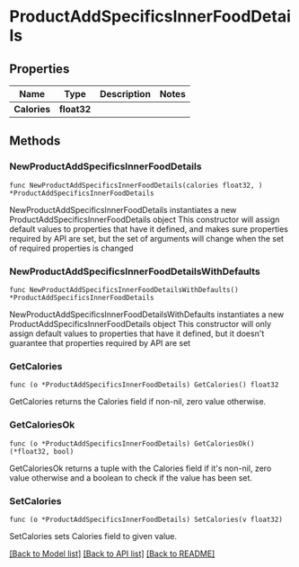 # ProductAddSpecificsInnerFoodDetails

## Properties

Name | Type | Description | Notes
------------ | ------------- | ------------- | -------------
**Calories** | **float32** |  | 

## Methods

### NewProductAddSpecificsInnerFoodDetails

`func NewProductAddSpecificsInnerFoodDetails(calories float32, ) *ProductAddSpecificsInnerFoodDetails`

NewProductAddSpecificsInnerFoodDetails instantiates a new ProductAddSpecificsInnerFoodDetails object
This constructor will assign default values to properties that have it defined,
and makes sure properties required by API are set, but the set of arguments
will change when the set of required properties is changed

### NewProductAddSpecificsInnerFoodDetailsWithDefaults

`func NewProductAddSpecificsInnerFoodDetailsWithDefaults() *ProductAddSpecificsInnerFoodDetails`

NewProductAddSpecificsInnerFoodDetailsWithDefaults instantiates a new ProductAddSpecificsInnerFoodDetails object
This constructor will only assign default values to properties that have it defined,
but it doesn't guarantee that properties required by API are set

### GetCalories

`func (o *ProductAddSpecificsInnerFoodDetails) GetCalories() float32`

GetCalories returns the Calories field if non-nil, zero value otherwise.

### GetCaloriesOk

`func (o *ProductAddSpecificsInnerFoodDetails) GetCaloriesOk() (*float32, bool)`

GetCaloriesOk returns a tuple with the Calories field if it's non-nil, zero value otherwise
and a boolean to check if the value has been set.

### SetCalories

`func (o *ProductAddSpecificsInnerFoodDetails) SetCalories(v float32)`

SetCalories sets Calories field to given value.



[[Back to Model list]](../README.md#documentation-for-models) [[Back to API list]](../README.md#documentation-for-api-endpoints) [[Back to README]](../README.md)


